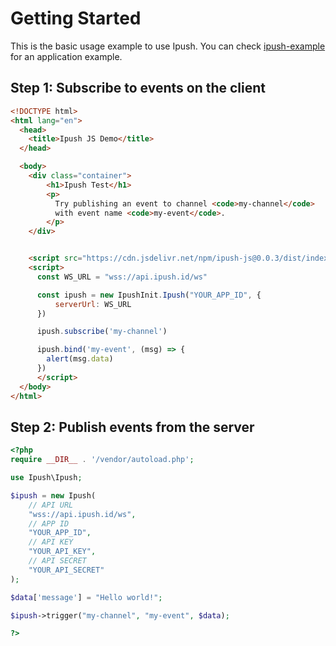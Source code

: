 # Getting Started

This is the basic usage example to use Ipush. You can check [ipush-example](https://github.com/ipush-id/ipush-example/tree/main/) for an application example.

## Step 1: Subscribe to events on the client


```html
<!DOCTYPE html>
<html lang="en">
  <head>
    <title>Ipush JS Demo</title>
  </head>

  <body>
    <div class="container">
        <h1>Ipush Test</h1>
        <p>
          Try publishing an event to channel <code>my-channel</code>
          with event name <code>my-event</code>.
        </p>
    </div>


    <script src="https://cdn.jsdelivr.net/npm/ipush-js@0.0.3/dist/index.global.js"></script>
    <script>
      const WS_URL = "wss://api.ipush.id/ws"

      const ipush = new IpushInit.Ipush("YOUR_APP_ID", {
          serverUrl: WS_URL
      })

      ipush.subscribe('my-channel')

      ipush.bind('my-event', (msg) => {
        alert(msg.data)
      })
      </script>
  </body>
</html>
```

## Step 2: Publish events from the server

```php
<?php 
require __DIR__ . '/vendor/autoload.php';

use Ipush\Ipush;

$ipush = new Ipush(
    // API URL
    "wss://api.ipush.id/ws",
    // APP ID
    "YOUR_APP_ID",
    // API KEY
    "YOUR_API_KEY",
    // API SECRET
    "YOUR_API_SECRET"
);

$data['message'] = "Hello world!";

$ipush->trigger("my-channel", "my-event", $data);

?>

```